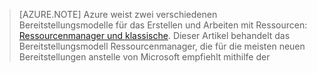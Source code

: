 > [AZURE.NOTE] Azure weist zwei verschiedenen Bereitstellungsmodelle für das Erstellen und Arbeiten mit Ressourcen: [Ressourcenmanager und klassische](../articles/resource-manager-deployment-model.md).  Dieser Artikel behandelt das Bereitstellungsmodell Ressourcenmanager, die für die meisten neuen Bereitstellungen anstelle von Microsoft empfiehlt mithilfe der